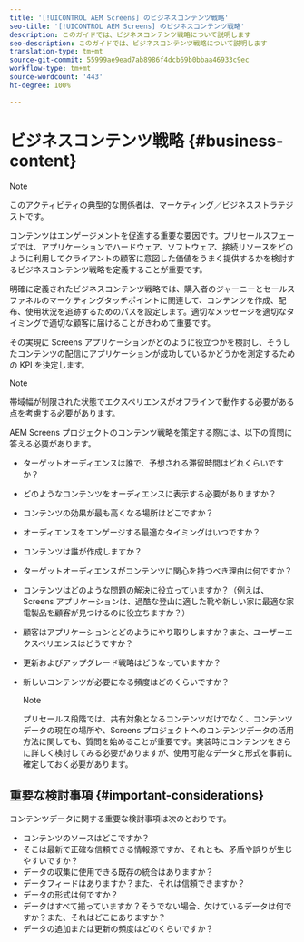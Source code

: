 ```yaml
---
title: '[!UICONTROL AEM Screens] のビジネスコンテンツ戦略'
seo-title: '[!UICONTROL AEM Screens] のビジネスコンテンツ戦略'
description: このガイドでは、ビジネスコンテンツ戦略について説明します
seo-description: このガイドでは、ビジネスコンテンツ戦略について説明します
translation-type: tm+mt
source-git-commit: 55999ae9ead7ab8986f4dcb69b0bbaa46933c9ec
workflow-type: tm+mt
source-wordcount: '443'
ht-degree: 100%

---
```



# ビジネスコンテンツ戦略 {#business-content}

>[!NOTE]
>
>このアクティビティの典型的な関係者は、マーケティング／ビジネスストラテジストです。

コンテンツはエンゲージメントを促進する重要な要因です。プリセールスフェーズでは、アプリケーションでハードウェア、ソフトウェア、接続リソースをどのように利用してクライアントの顧客に意図した価値をうまく提供するかを検討するビジネスコンテンツ戦略を定義することが重要です。

明確に定義されたビジネスコンテンツ戦略では、購入者のジャーニーとセールスファネルのマーケティングタッチポイントに関連して、コンテンツを作成、配布、使用状況を追跡するためのパスを設定します。適切なメッセージを適切なタイミングで適切な顧客に届けることがきわめて重要です。

その実現に Screens アプリケーションがどのように役立つかを検討し、そうしたコンテンツの配信にアプリケーションが成功しているかどうかを測定するための KPI を決定します。

>[!NOTE]
>
>帯域幅が制限された状態でエクスペリエンスがオフラインで動作する必要がある点を考慮する必要があります。

AEM Screens プロジェクトのコンテンツ戦略を策定する際には、以下の質問に答える必要があります。

* ターゲットオーディエンスは誰で、予想される滞留時間はどれくらいですか？
* どのようなコンテンツをオーディエンスに表示する必要がありますか？
* コンテンツの効果が最も高くなる場所はどこですか？
* オーディエンスをエンゲージする最適なタイミングはいつですか？
* コンテンツは誰が作成しますか？
* ターゲットオーディエンスがコンテンツに関心を持つべき理由は何ですか？
* コンテンツはどのような問題の解決に役立っていますか？（例えば、Screens アプリケーションは、過酷な登山に適した靴や新しい家に最適な家電製品を顧客が見つけるのに役立ちますか？）
* 顧客はアプリケーションとどのようにやり取りしますか？また、ユーザーエクスペリエンスはどうですか？
* 更新およびアップグレード戦略はどうなっていますか？
* 新しいコンテンツが必要になる頻度はどのくらいですか？

   >[!NOTE]
   >
   >プリセールス段階では、共有対象となるコンテンツだけでなく、コンテンツデータの現在の場所や、Screens プロジェクトへのコンテンツデータの活用方法に関しても、質問を始めることが重要です。実装時にコンテンツをさらに詳しく検討してみる必要がありますが、使用可能なデータと形式を事前に確定しておく必要があります。

## 重要な検討事項 {#important-considerations}

コンテンツデータに関する重要な検討事項は次のとおりです。

* コンテンツのソースはどこですか？
* そこは最新で正確な信頼できる情報源ですか、それとも、矛盾や誤りが生じやすいですか？
* データの収集に使用できる既存の統合はありますか？
* データフィードはありますか？また、それは信頼できますか？
* データの形式は何ですか？
* データはすべて揃っていますか？そうでない場合、欠けているデータは何ですか？また、それはどこにありますか？
* データの追加または更新の頻度はどのくらいですか？
